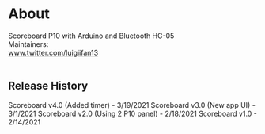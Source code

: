 # About
Scoreboard P10 with Arduino and Bluetooth HC-05<br/>
Maintainers:<br/>www.twitter.com/luigiifan13
<br>
<br><h2>Release History</h2>
Scoreboard v4.0 (Added timer) - 3/19/2021
Scoreboard v3.0 (New app UI) - 3/1/2021
Scoreboard v2.0 (Using 2 P10 panel) - 2/18/2021
Scoreboard v1.0 - 2/14/2021
